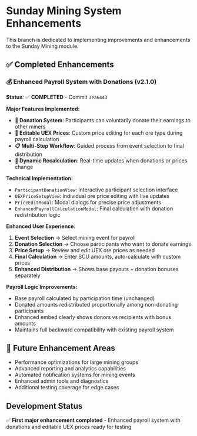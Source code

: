# Sunday Mining System Enhancements

This branch is dedicated to implementing improvements and enhancements to the Sunday Mining module.

## ✅ Completed Enhancements

### 💰 Enhanced Payroll System with Donations (v2.1.0)
**Status**: ✅ **COMPLETED** - Commit `3ea6443`

**Major Features Implemented:**
- **🎁 Donation System**: Participants can voluntarily donate their earnings to other miners
- **💎 Editable UEX Prices**: Custom price editing for each ore type during payroll calculation  
- **📋 Multi-Step Workflow**: Guided process from event selection to final distribution
- **🔄 Dynamic Recalculation**: Real-time updates when donations or prices change

**Technical Implementation:**
- `ParticipantDonationView`: Interactive participant selection interface
- `UEXPriceSetupView`: Individual ore price editing with live updates
- `PriceEditModal`: Modal dialogs for precise price adjustments
- `EnhancedPayrollCalculationModal`: Final calculation with donation redistribution logic

**Enhanced User Experience:**
1. **Event Selection** → Select mining event for payroll
2. **Donation Selection** → Choose participants who want to donate earnings  
3. **Price Setup** → Review and edit UEX ore prices as needed
4. **Final Calculation** → Enter SCU amounts, auto-calculate with custom prices
5. **Enhanced Distribution** → Shows base payouts + donation bonuses separately

**Payroll Logic Improvements:**
- Base payroll calculated by participation time (unchanged)
- Donated amounts redistributed proportionally among non-donating participants
- Enhanced embed clearly shows donors vs recipients with bonus amounts
- Maintains full backward compatibility with existing payroll system

## 🎯 Future Enhancement Areas
- Performance optimizations for large mining groups
- Advanced reporting and analytics capabilities  
- Automated notification systems for mining events
- Enhanced admin tools and diagnostics
- Additional testing coverage for edge cases

## Development Status
✅ **First major enhancement completed** - Enhanced payroll system with donations and editable UEX prices ready for testing

